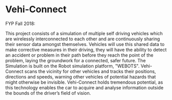 # Vehi-Connect
FYP Fall 2018:

This project consists of a simulation of multiple self driving vehicles which are wirelessly interconnected to each other and are continuously sharing their sensor data amongst themselves. Vehicles will use this shared data to make corrective measures in their driving, they will have the ability to detect an accident or problem in their path before they reach the point of the problem, laying the groundwork for a connected, safer future. The Simulation is built on the Robot simulation platform, "WEBOTS". Vehi-Connect scans the vicinity for other vehicles and tracks their positions, directions and speeds, warning other vehicles of potential hazards that might otherwise be invisible. Vehi-Connect holds tremendous potential, as this technology enables the car to acquire and analyse information outside the bounds of the driver’s field of vision.
